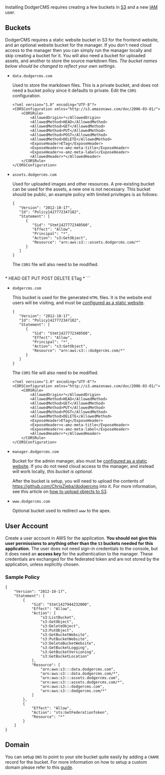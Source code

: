 Installing DodgerCMS requires creating a few buckets in [S3](http://aws.amazon.com/s3/) and a new [IAM](http://aws.amazon.com/iam/) user.

## Buckets

DodgerCMS requires a static website bucket in S3 for the frontend website, and an optional website bucket for the manager. If you don't need cloud access to the manager then you can simply run the manager locally and skip creating a bucket for it. You will also need a bucket for uploaded assets, and another to store the source markdown files. *The bucket names below should be changed to reflect your own settings*.

- `data.dodgercms.com`

  Used to store the markdown files. This is a private bucket, and does not need a bucket policy since it defaults to private. Edit the `CORS` configuration.

   ```
   <?xml version="1.0" encoding="UTF-8"?>
   <CORSConfiguration xmlns="http://s3.amazonaws.com/doc/2006-03-01/">
       <CORSRule>
           <AllowedOrigin>*</AllowedOrigin>
           <AllowedMethod>HEAD</AllowedMethod>
           <AllowedMethod>GET</AllowedMethod>
           <AllowedMethod>PUT</AllowedMethod>
           <AllowedMethod>POST</AllowedMethod>
           <AllowedMethod>DELETE</AllowedMethod>
           <ExposeHeader>ETag</ExposeHeader>
           <ExposeHeader>x-amz-meta-title</ExposeHeader>
           <ExposeHeader>x-amz-meta-label</ExposeHeader>
           <AllowedHeader>*</AllowedHeader>
       </CORSRule>
   </CORSConfiguration>
   ```

- `assets.dodgercms.com`

   Used for uploaded images and other resources. A pre-existing bucket can be used for the assets, a new one is not necessary. This bucket should be public, an example policy with limited privileges is as follows:

   ```
   {
      "Version": "2012-10-17",
      "Id": "Policy1427772347182",
      "Statement": [
         {
            "Sid": "Stmt1427772340560",
            "Effect": "Allow",
            "Principal": "*",
            "Action": "s3:GetObject",
            "Resource": "arn:aws:s3:::assets.dodgercms.com/*"
         }
      ]
   }
   ```

   The `CORS` file will also need to be modified.

   ```
<?xml version="1.0" encoding="UTF-8"?>
<CORSConfiguration xmlns="http://s3.amazonaws.com/doc/2006-03-01/">
    <CORSRule>
        <AllowedOrigin>*</AllowedOrigin>
        <AllowedMethod>HEAD</AllowedMethod>
        <AllowedMethod>GET</AllowedMethod>
        <AllowedMethod>PUT</AllowedMethod>
        <AllowedMethod>POST</AllowedMethod>
        <AllowedMethod>DELETE</AllowedMethod>
        <ExposeHeader>ETag</ExposeHeader>
        <AllowedHeader>*</AllowedHeader>
    </CORSRule>
</CORSConfiguration>
   ```

- `dodgercms.com`

   This bucket is used for the generated `HTML` files. It is the website end users will be visiting, and must be [configured as a static website](http://docs.aws.amazon.com/AmazonS3/latest/dev/HowDoIWebsiteConfiguration.html). 

   ```
   {
      "Version": "2012-10-17",
      "Id": "Policy1427772347182",
      "Statement": [
         {
            "Sid": "Stmt1427772340560",
            "Effect": "Allow",
            "Principal": "*",
            "Action": "s3:GetObject",
            "Resource": "arn:aws:s3:::dodgercms.com/*"
         }
      ]
   }
   ```

   The `CORS` file will also need to be modified.

   ```
   <?xml version="1.0" encoding="UTF-8"?>
   <CORSConfiguration xmlns="http://s3.amazonaws.com/doc/2006-03-01/">
       <CORSRule>
           <AllowedOrigin>*</AllowedOrigin>
           <AllowedMethod>HEAD</AllowedMethod>
           <AllowedMethod>GET</AllowedMethod>
           <AllowedMethod>PUT</AllowedMethod>
           <AllowedMethod>POST</AllowedMethod>
           <AllowedMethod>DELETE</AllowedMethod>
           <ExposeHeader>ETag</ExposeHeader>
           <ExposeHeader>x-amz-meta-title</ExposeHeader>
           <ExposeHeader>x-amz-meta-label</ExposeHeader>
           <AllowedHeader>*</AllowedHeader>
       </CORSRule>
   </CORSConfiguration>
   ```

- `manager.dodgercms.com`

    Bucket for the admin manager, also must be [configured as a static website](http://docs.aws.amazon.com/AmazonS3/latest/dev/HowDoIWebsiteConfiguration.html). If you do not need cloud access to the manager, and instead will work locally, *this bucket is optional*.

   After the bucket is setup, you will need to upload the contents of https://github.com/ChrisZieba/dodgercms into it. For more information, see this article on [how to upload objects to S3](http://docs.aws.amazon.com/AmazonS3/latest/UG/UploadingObjectsintoAmazonS3.html).

- `www.dodgercms.com`

    Optional bucket used to redirect `www` to the apex. 

## User Account

Create a user account in AWS for the application. **You should not give this user permissions to anything other than the `S3` buckets needed for this application.** The user does not need sign-in credentials to the console, but it does need an **access key** for the authentication to the manager. These credentials are exchanged for the federated token and are not stored by the application, unless explicitly chosen.

### Sample Policy

```
{
    "Version": "2012-10-17",
    "Statement": [
        {
            "Sid": "Stmt1427944232000",
            "Effect": "Allow",
            "Action": [
                "s3:ListBucket",
                "s3:GetObject",
                "s3:DeleteObject",
                "s3:PutObject",
                "s3:GetBucketWebsite",
                "s3:PutBucketWebsite",
                "s3:DeleteBucketWebsite",
                "s3:GetBucketLogging",
                "s3:GetBucketVersioning",
                "s3:GetBucketLocation"
            ],
            "Resource": [
                "arn:aws:s3:::data.dodgercms.com",
                "arn:aws:s3:::data.dodgercms.com/*",
                "arn:aws:s3:::assets.dodgercms.com",
                "arn:aws:s3:::assets.dodgercms.com/*",
                "arn:aws:s3:::dodgercms.com",
                "arn:aws:s3:::dodgercms.com/*"
            ]
        },
        {
            "Effect": "Allow",
            "Action": "sts:GetFederationToken",
            "Resource": "*"
        }
    ]
}
```

## Domain

You can setup `DNS` to point to your site bucket quite easily by adding a `CNAME` record for the bucket. For more information on how to setup a custom domain please refer to this [guide](https://docs.aws.amazon.com/AmazonS3/latest/dev/website-hosting-custom-domain-walkthrough.html).